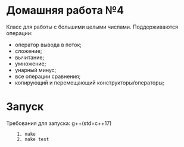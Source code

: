 # Домашняя работа №4
Класс для работы с большими целыми числами. Поддерживаются операции:

- оператор вывода в поток;
- сложение;
- вычитание;
- умножение;
- унарный минус;
- все операции сравнения;
- копирующий и перемещающий конструкторы/операторы;

# Запуск 
Требования для запуска: g++(std=c++17)
```
    1. make
    2. make test
```
